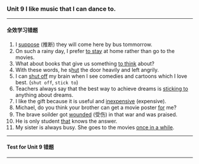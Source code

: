 ### Unit 9 I like music that I can dance to.

---

#### 全效学习错题

1. I <u>suppose</u> (推断) they will come here by bus tommorrow.
2. On such a rainy day, I prefer <u>to stay</u> at home rather than go to the movies.
3. What about books that give us something <u>to think</u> about?
4. With these words, he s<u>hut</u> the door heavily and left angrily.
5. I can <u>shut off</u> my brain when I see comedies and cartoons which I love best. (`shut off`, `stick to`)
6. Teachers always say that the best way to achieve dreams is <u>sticking to</u> anything about dreams.
7. I like the gift because it is useful and <u>inexpensive</u> (expensive).
8. Michael, do you think your brother can get a movie poster <u>for</u> me?
9. The brave soilder got <u>wounded</u> (受伤) in that war and was praised.
10. He is only student <u>that</u> knows the answer.
11. My sister is always busy. She goes to the movies <u>once in a while</u>.

---

#### Test for Unit 9 错题

---
